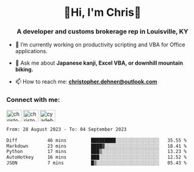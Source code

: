<div class="main">
<h1 align="center">🌟Hi, I'm Chris🌟</h1>
<h3 align="center">A developer and customs brokerage rep in Louisville, KY</h3>

- 🔭 I’m currently working on productivity scripting and VBA for Office applications.

- 💬 Ask me about **Japanese kanji, Excel VBA, or downhill mountain biking.**

- 📫 How to reach me: **christopher.dehner@outlook.com**

<h3 align="left">Connect with me:</h3>
<p align="left">
<a href="https://linkedin.com/in/christopherdehnerii" target="blank"><img align="center" src="https://cdn.jsdelivr.net/npm/simple-icons@3.0.1/icons/linkedin.svg" alt="christopherdehnerii" height="30" width="40" /></a>
<a href="https://fb.com/christopherdehnerii" target="blank"><img align="center" src="https://cdn.jsdelivr.net/npm/simple-icons@3.0.1/icons/facebook.svg" alt="christopherdehnerii" height="30" width="40" /></a>
<a href="https://instagram.com/cyadehn" target="blank"><img align="center" src="https://cdn.jsdelivr.net/npm/simple-icons@3.0.1/icons/instagram.svg" alt="cyadehn" height="30" width="40" /></a>
</p>

<!--START_SECTION:waka-->

```txt
From: 28 August 2023 - To: 04 September 2023

Diff           46 mins         █████████░░░░░░░░░░░░░░░░   35.55 %
Markdown       23 mins         ████▓░░░░░░░░░░░░░░░░░░░░   18.41 %
Python         17 mins         ███▒░░░░░░░░░░░░░░░░░░░░░   13.23 %
AutoHotkey     16 mins         ███░░░░░░░░░░░░░░░░░░░░░░   12.52 %
JSON           7 mins          █▒░░░░░░░░░░░░░░░░░░░░░░░   05.43 %
```

<!--END_SECTION:waka-->
